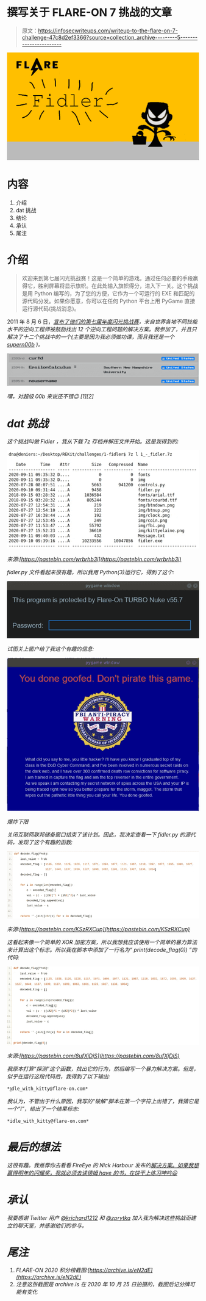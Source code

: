 # 撰写关于 FLARE-ON 7 挑战的文章

> 原文：<https://infosecwriteups.com/writeup-to-the-flare-on-7-challenge-47c8d2ef3366?source=collection_archive---------5----------------------->

![](img/91dc2dd20dca3fc80e3b1ccb7181446c.png)

# 内容

1.  介绍
2.  dat 挑战
3.  结论
4.  承认
5.  尾注

# 介绍

> 欢迎来到第七届闪光挑战赛！这是一个简单的游戏。通过任何必要的手段赢得它，胜利屏幕将显示旗帜。在此处输入旗帜得分，进入下一关。这个挑战是用 Python 编写的，为了您的方便，它作为一个可运行的 EXE 和匹配的源代码分发。如果你愿意，你可以在任何 Python 平台上用 PyGame 直接运行源代码(挑战消息)。

2011 年 8 月 6 日，*[宣布了他们的第七届年度闪光挑战赛](https://www.fireeye.com/blog/threat-research/2020/08/announcing-the-seventh-annual-flare-on-challenge.html)，来自世界各地不同技能水平的逆向工程师被鼓励找出 12 个逆向工程问题的解决方案。我参加了，并且只解决了十二个挑战中的一个(主要是因为我必须做功课，而且我还是一个 [supern00b](https://www.infinitelooper.com/?v=d_DI-5ebxgw&p=n#/185;259) )。*

*![](img/6659e1eba1620f235f054cdb8983f633.png)*

*嘿，对超级 00b 来说还不错😉 [1][2]*

# *dat 挑战*

*这个挑战叫做 *Fidler* ，我从下载 7z 存档并解压文件开始。这是我得到的:*

*![](img/a0d68189be7bf9186922c8cdb00aba89.png)*

*来源:[https://pastebin.com/wrbrhb3i](https://pastebin.com/wrbrhb3i)*

**fidler.py* 文件看起来很有趣，所以我用 Python(3)运行它，得到了这个:*

*![](img/24754406182c19499d0f422da58629ae.png)*

*试图关上窗户给了我这个有趣的信息:*

*![](img/22cd630b4f6f937e9c2e5387e050909e.png)*

*爆炸下限*

*关闭互联网联邦储备窗口结束了该计划。因此，我决定查看一下 *fidler.py* 的源代码，发现了这个有趣的函数:*

*![](img/60460dd250efbeacc4104aff0647b443.png)*

*来源:[https://pastebin.com/KSzRXCup](https://pastebin.com/KSzRXCup)*

*这看起来像一个简单的 XOR 加密方案，所以我想我应该使用一个简单的暴力算法来计算出这个标志。所以我在脚本中添加了一行名为“ *print(decode_flag(0))* ”的代码:*

*![](img/4ed032d4391f3786b757115431625c0f.png)*

*来源:[https://pastebin.com/8ufXjDjS](https://pastebin.com/8ufXjDjS)*

*我原本打算“探测”这个函数，找出它的行为，然后编写一个暴力解决方案。但是，似乎在运行这段代码后，我得到了以下输出:*

```
*ѯdle_with_kitty@flare-on.com*
```

*我认为，不管出于什么原因，我写的“破解”脚本在第一个字符上出错了，我猜它是一个“I”，给出了一个结果标志:*

```
*idle_with_kitty@flare-on.com*
```

# *最后的想法*

*这很有趣。我推荐你去看看 FireEye 的 Nick Harbour 发布的[解决方案。如果我想赢得明年的闪耀奖，我就必须去读德姆 have 的书，在饼干上练习呻吟😃](https://www.fireeye.com/blog/threat-research/2020/10/flare-on-7-challenge-solutions.html)*

# *承认*

*我要感谢 Twitter 用户 [@krichard1212](https://twitter.com/krichard1212) 和 [@zprytka](https://twitter.com/zprytka) 加入我为解决这些挑战而建立的聊天室，并感谢他们的参与。*

# *尾注*

1.  *FLARE-ON 2020 积分榜截图:[https://archive.is/eN2dE](https://archive.is/eN2dE)*
2.  *注意这张截图是 archive.is 在 2020 年 10 月 25 日拍摄的，截图后记分牌可能有变化*